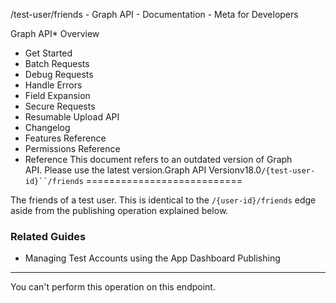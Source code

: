
/test-user/friends - Graph API - Documentation - Meta for Developers











Graph API* Overview
* Get Started
* Batch Requests
* Debug Requests
* Handle Errors
* Field Expansion
* Secure Requests
* Resumable Upload API
* Changelog
* Features Reference
* Permissions Reference
* Reference
This document refers to an outdated version of Graph API. Please use the latest version.Graph API Versionv18.0`/{test-user-id}``/friends`
===========================

The friends of a test user. This is identical to the `/{user-id}/friends` edge aside from the publishing operation explained below.

### Related Guides

* Managing Test Accounts using the App Dashboard
Publishing
----------

You can't perform this operation on this endpoint.




































 
